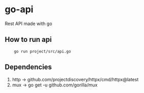 # go-api
Rest API made with go

## How to run api
```
    go run project/src/api.go
```
## Dependencies
1. http -> github.com/projectdiscovery/httpx/cmd/httpx@latest
2. mux -> go get -u github.com/gorilla/mux